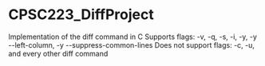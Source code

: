 # CPSC223_DiffProject
Implementation of the diff command in C
Supports flags: -v, -q, -s, -i, -y, -y --left-column, -y --suppress-common-lines
Does not support flags: -c, -u, and every other diff command
